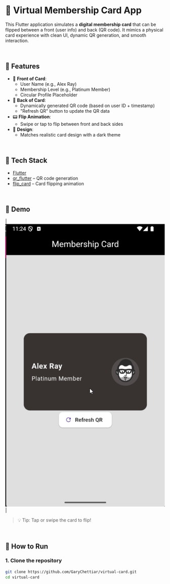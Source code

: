 # 🎫 Virtual Membership Card App

This Flutter application simulates a **digital membership card** that can be flipped between a front (user info) and back (QR code). It mimics a physical card experience with clean UI, dynamic QR generation, and smooth interaction.

<br/>

## 📱 Features

- 🪪 **Front of Card**:
  - User Name (e.g., Alex Ray)
  - Membership Level (e.g., Platinum Member)
  - Circular Profile Placeholder
- 🔄 **Back of Card**:
  - Dynamically generated QR code (based on user ID + timestamp)
  - "Refresh QR" button to update the QR data
- 📟 **Flip Animation**:
  - Swipe or tap to flip between front and back sides
- 🎨 **Design**:
  - Matches realistic card design with a dark theme

<br/>

## 🚀 Tech Stack

- [Flutter](https://flutter.dev)
- [qr_flutter](https://pub.dev/packages/qr_flutter) – QR code generation
- [flip_card](https://pub.dev/packages/flip_card) – Card flipping animation

<br/>

## 📸 Demo



| ![Front](assets/ezgif-637fa55212d86e.gif) | 
> 💡 Tip: Tap or swipe the card to flip!

<br/>

## 🧪 How to Run

### 1. Clone the repository
```bash
git clone https://github.com/GaryChettiar/virtual-card.git
cd virtual-card
